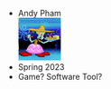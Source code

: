 * Andy Pham \
<a href="url"><img src="https://github.com/phama2/oss-repo-template/blob/master/screenshots/squiddy.gif" height="75" ></a>
* Spring 2023
* Game? Software Tool?